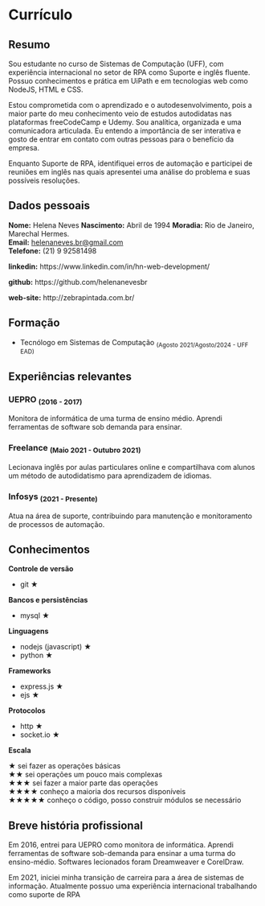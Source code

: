 Currículo
===

## Resumo

Sou estudante no curso de Sistemas de Computação (UFF), com experiência internacional no setor de RPA como Suporte e inglês fluente. Possuo conhecimentos e prática em UiPath e em tecnologias web como NodeJS, HTML e CSS. 

Estou comprometida com o aprendizado e o autodesenvolvimento, pois a maior parte do meu conhecimento veio de estudos autodidatas nas plataformas freeCodeCamp e Udemy. Sou analítica, organizada e uma comunicadora articulada. Eu entendo a importância de ser interativa e gosto de entrar em contato com outras pessoas para o benefício da empresa.

Enquanto Suporte de RPA, identifiquei erros de automação e participei de reuniões em inglês nas quais apresentei uma análise do problema e suas possíveis resoluções.
  

## Dados pessoais

**Nome:** Helena Neves
**Nascimento:** Abril de 1994 
**Moradia:** Rio de Janeiro, Marechal Hermes.  
**Email:** helenaneves.br@gmail.com  
**Telefone:** (21) 9 92581498

<p><b>linkedin:</b> https://www.linkedin.com/in/hn-web-development/</p>
<p><b>github:</b> https://github.com/helenanevesbr</p>
<p><b>web-site:</b> http://zebrapintada.com.br/</p>

## Formação
  - Tecnólogo em Sistemas de Computação <sub> (Agosto 2021/Agosto/2024 - UFF EAD)</sub>

## Experiências relevantes

### UEPRO <sub>(2016 - 2017)</sub>
 Monitora de informática de uma turma de ensino médio. Aprendi ferramentas de software sob demanda para ensinar.

### Freelance <sub>(Maio 2021 - Outubro 2021)</sub>
 Lecionava inglês por aulas particulares online e compartilhava com alunos um método de autodidatismo para aprendizadem de idiomas.

### Infosys <sub>(2021 - Presente)</sub>  
 Atua na área de suporte, contribuindo para manutenção e monitoramento de processos de automação.

## Conhecimentos

**Controle de versão**
  - git ★

**Bancos e persistências**
  - mysql ★

**Linguagens**
  - nodejs (javascript) ★
  - python ★

**Frameworks**
  - express.js ★
  - ejs ★

**Protocolos**
  - http ★
  - socket.io ★

**Escala**  

★ sei fazer as operações básicas  
★★ sei operações um pouco mais complexas  
★★★ sei fazer a maior parte das operações  
★★★★ conheço a maioria dos recursos disponíveis  
★★★★★ conheço o código, posso construir módulos se necessário  

## Breve história profissional

Em 2016, entrei para UEPRO como monitora de informática. Aprendi ferramentas de software sob-demanda para ensinar a uma turma do ensino-médio. Softwares lecionados foram Dreamweaver e CorelDraw.

Em 2021, iniciei minha transição de carreira para a área de sistemas de informação. Atualmente possuo uma experiência internacional trabalhando como suporte de RPA
